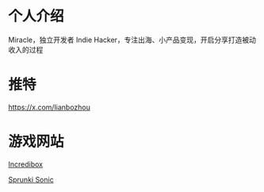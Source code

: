 # 个人介绍
Miracle，独立开发者 Indie Hacker，专注出海、小产品变现，开启分享打造被动收入的过程

# 推特
https://x.com/lianbozhou

# 游戏网站
[Incredibox](https://www.incrediboxgame.fun/)

[Sprunki Sonic](https://sprunkisonic.net/)
